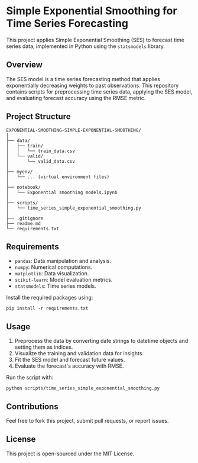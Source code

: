 

# Simple Exponential Smoothing for Time Series Forecasting

This project applies Simple Exponential Smoothing (SES) to forecast time series data, implemented in Python using the `statsmodels` library.

## Overview

The SES model is a time series forecasting method that applies exponentially decreasing weights to past observations. This repository contains scripts for preprocessing time series data, applying the SES model, and evaluating forecast accuracy using the RMSE metric.

## Project Structure

```
EXPONENTIAL-SMOOTHING-SIMPLE-EXPONENTIAL-SMOOTHING/
│
├── data/
│   ├── train/
│   │   └── train_data.csv
│   └── valid/
│       └── valid_data.csv
│
├── myenv/
│   └── ... (virtual environment files)
│
├── notebook/
│   └── Exponential smoothing models.ipynb
│
├── scripts/
│   └── time_series_simple_exponential_smoothing.py
│
├── .gitignore
├── readme.md
└── requirements.txt
```

## Requirements

- `pandas`: Data manipulation and analysis.
- `numpy`: Numerical computations.
- `matplotlib`: Data visualization.
- `scikit-learn`: Model evaluation metrics.
- `statsmodels`: Time series models.

Install the required packages using:
```
pip install -r requirements.txt
```

## Usage

1. Preprocess the data by converting date strings to datetime objects and setting them as indices.
2. Visualize the training and validation data for insights.
3. Fit the SES model and forecast future values.
4. Evaluate the forecast's accuracy with RMSE.

Run the script with:
```
python scripts/time_series_simple_exponential_smoothing.py
```

## Contributions

Feel free to fork this project, submit pull requests, or report issues.

## License

This project is open-sourced under the MIT License.

